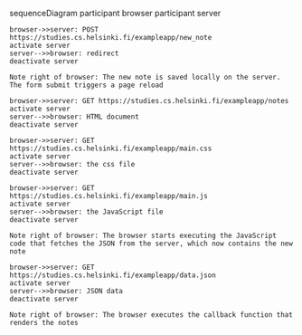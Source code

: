 sequenceDiagram
    participant browser
    participant server
    
    browser->>server: POST https://studies.cs.helsinki.fi/exampleapp/new_note
    activate server
    server-->>browser: redirect 
    deactivate server

    Note right of browser: The new note is saved locally on the server. The form submit triggers a page reload

    browser->>server: GET https://studies.cs.helsinki.fi/exampleapp/notes
    activate server
    server-->>browser: HTML document
    deactivate server

    browser->>server: GET https://studies.cs.helsinki.fi/exampleapp/main.css
    activate server
    server-->>browser: the css file
    deactivate server

    browser->>server: GET https://studies.cs.helsinki.fi/exampleapp/main.js
    activate server
    server-->>browser: the JavaScript file
    deactivate server
    
    Note right of browser: The browser starts executing the JavaScript code that fetches the JSON from the server, which now contains the new note
    
    browser->>server: GET https://studies.cs.helsinki.fi/exampleapp/data.json
    activate server
    server-->>browser: JSON data
    deactivate server    

    Note right of browser: The browser executes the callback function that renders the notes 